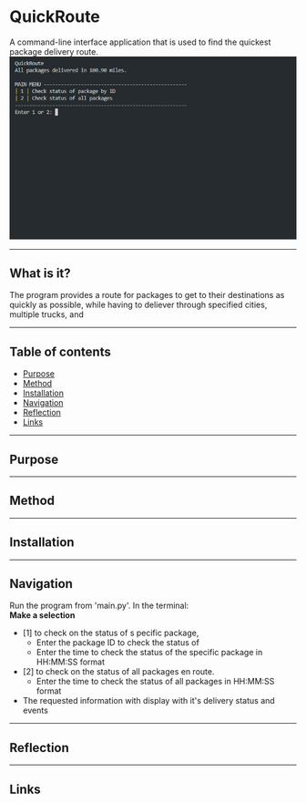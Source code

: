 # QuickRoute
A command-line interface application that is used to find the quickest package delivery route.
<img src="demo.gif" />  

---
## What is it?
The program provides a route for packages to get to their destinations as quickly as possible, while having to deliever through specified cities, multiple trucks, and 

---
## Table of contents
- [Purpose](#purpose)
- [Method](#method)
- [Installation](#installation)
- [Navigation](#navigation)
- [Reflection](#reflection)
- [Links](#links)

---
## Purpose

---
## Method

---
## Installation

---
## Navigation
Run the program from 'main.py'. In the terminal:  
**Make a selection**
- [1] to check on the status of s pecific package, 
  - Enter the package ID to check the status of
  - Enter the time to check the status of the specific package in HH:MM:SS format
- [2] to check on the status of all packages en route. 
  - Enter the time to check the status of all packages in HH:MM:SS format
- The requested information with display with it's delivery status and events

---
## Reflection

---
## Links
